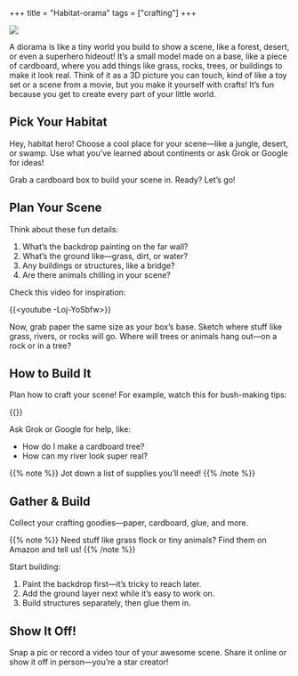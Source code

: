 +++
title = "Habitat-orama"
tags = ["crafting"]
+++

<img class="hero" src="/images/hero/habitat.jpg" />

A diorama is like a tiny world you build to show a scene, like a forest, desert, or even a superhero hideout! It’s a small model made on a base, like a piece of cardboard, where you add things like grass, rocks, trees, or buildings to make it look real. Think of it as a 3D picture you can touch, kind of like a toy set or a scene from a movie, but you make it yourself with crafts! It’s fun because you get to create every part of your little world.

## Pick Your Habitat

Hey, habitat hero! Choose a cool place for your scene—like a jungle, desert, or swamp. Use what you’ve learned about continents or ask Grok or Google for ideas!

Grab a cardboard box to build your scene in. Ready? Let’s go!

## Plan Your Scene

Think about these fun details:

1. What’s the backdrop painting on the far wall?
2. What’s the ground like—grass, dirt, or water?
3. Any buildings or structures, like a bridge?
4. Are there animals chilling in your scene?

Check this video for inspiration:

{{<youtube -Loj-YoSbfw>}}

Now, grab paper the same size as your box’s base. Sketch where stuff like grass, rivers, or rocks will go. Where will trees or animals hang out—on a rock or in a tree?

## How to Build It

Plan how to craft your scene! For example, watch this for bush-making tips:

{{<youtube KoW8sJITWyY>}}

Ask Grok or Google for help, like:
- How do I make a cardboard tree?
- How can my river look super real?

{{% note %}}
Jot down a list of supplies you’ll need!
{{% /note %}}

## Gather & Build

Collect your crafting goodies—paper, cardboard, glue, and more.

{{% note %}}
Need stuff like grass flock or tiny animals? Find them on Amazon and tell us!
{{% /note %}}

Start building:
1. Paint the backdrop first—it’s tricky to reach later.
2. Add the ground layer next while it’s easy to work on.
3. Build structures separately, then glue them in.

## Show It Off!

Snap a pic or record a video tour of your awesome scene. Share it online or show it off in person—you’re a star creator!
